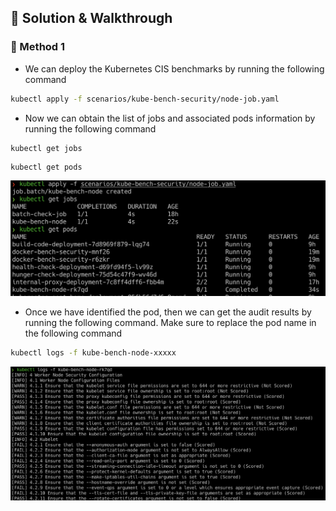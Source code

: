 ## 🎉 Solution & Walkthrough

### 🎲 Method 1

* We can deploy the Kubernetes CIS benchmarks by running the following command

```bash
kubectl apply -f scenarios/kube-bench-security/node-job.yaml
```

* Now we can obtain the list of jobs and associated pods information by running the following command

```
kubectl get jobs
```

```bash
kubectl get pods
```

![Scenario 6 Kube bench job](./sc-6-1.png)

* Once we have identified the pod, then we can get the audit results by running the following command. Make sure to replace the pod name in the following command

```bash
kubectl logs -f kube-bench-node-xxxxx
```

![Scenario 6 Kube bench output](./sc-6-2.png)


